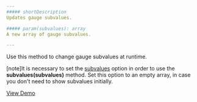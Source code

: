 ```yaml
---
##### shortDescription
Updates gauge subvalues.

##### param(subvalues): array
A new array of gauge subvalues.

---
```

Use this method to change gauge subvalues at runtime.

[note]It is necessary to set the [subvalues](/api-reference/20%20Data%20Visualization%20Widgets/BaseGauge/1%20Configuration/subvalues.md '{basewidgetpath}/Configuration#subvalues') option in order to use the **subvalues(subvalues)** method. Set this option to an empty array, in case you don't need to show subvalues initially.

<a href="http://js.devexpress.com/Demos/WidgetsGallery/#demo/gaugescirculargaugescirculargaugeapiandbindingvalueindicatorsapi/" class="button orange small fix-width-155" style="margin-right: 20px;" target="_blank">View Demo</a>